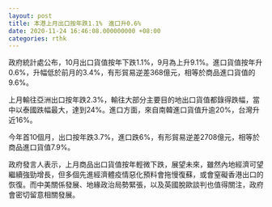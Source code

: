 ```yaml
---
layout: post
title: 本港上月出口按年跌1.1%　進口升0.6%
date: 2020-11-24 16:46:08.000000000 +08:00
categories: rthk
---
```


政府統計處公布，10月出口貨值按年下跌1.1%，9月為上升9.1%。進口貨值按年升0.6%，升幅低於前月的3.4%，有形貿易逆差368億元，相等於商品進口貨值的9.6%。

上月輸往亞洲出口按年跌2.3%，輸往大部分主要目的地出口貨值都錄得跌幅，當中以泰國跌幅最大，達到24%。進口方面，來自南韓進口貨值升逾20%，台灣升近16%。

今年首10個月，出口按年跌3.7%，進口跌6%，有形貿易逆差2708億元，相等於商品進口貨值7.9%。

政府發言人表示，上月商品出口貨值按年輕微下跌，展望未來，雖然內地經濟可望繼續強勁增長，但多個先進經濟體疫情惡化預料會拖慢復蘇，或會窒礙香港出口的恢復。而中美關係發展、地緣政治局勢緊張，以及英國脫歐談判也值得關注，政府會密切留意相關發展。
